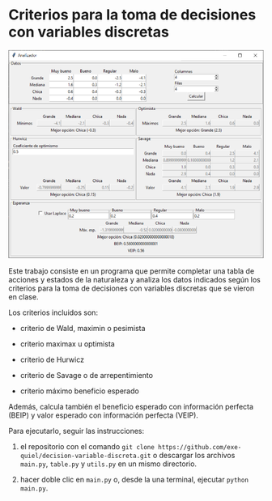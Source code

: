 # Criterios para la toma de decisiones con variables discretas

![alt text](image.png)

Este trabajo consiste en un programa que permite completar una tabla de acciones y estados de la naturaleza y analiza los datos indicados según los criterios para la toma de decisiones con variables discretas que se vieron en clase.

Los criterios incluidos son:

- criterio de Wald, maximin o pesimista

- criterio maximax u optimista

- criterio de Hurwicz

- criterio de Savage o de arrepentimiento

- criterio máximo beneficio esperado

Además, calcula también el beneficio esperado con información perfecta (BEIP) y valor esperado con información perfecta (VEIP).

Para ejecutarlo, seguir las instrucciones:

1. el repositorio con el comando `git clone https://github.com/exe-quiel/decision-variable-discreta.git` o descargar los archivos `main.py`, `table.py` y `utils.py` en un mismo directorio.

2. hacer doble clic en `main.py` o, desde la una terminal, ejecutar `python main.py`.